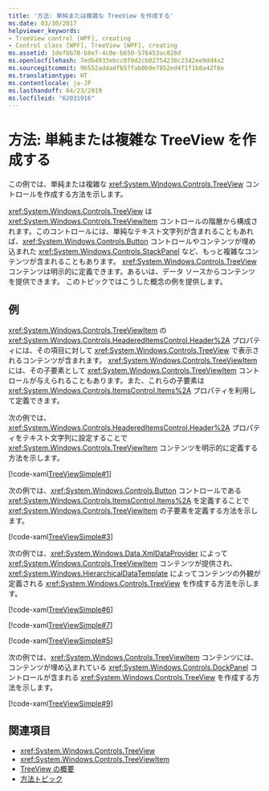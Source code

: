 ```yaml
---
title: '方法: 単純または複雑な TreeView を作成する'
ms.date: 03/30/2017
helpviewer_keywords:
- TreeView control [WPF], creating
- Control class [WPF], TreeView [WPF], creating
ms.assetid: 1defbb78-b8e7-4c0e-b650-576453ac828d
ms.openlocfilehash: 7edb4933ebcc0f0d2cb02754238c2342ee9dd4a2
ms.sourcegitcommit: 9b552addadfb57fab0b9e7852ed4f1f1b8a42f8e
ms.translationtype: HT
ms.contentlocale: ja-JP
ms.lasthandoff: 04/23/2019
ms.locfileid: "62031916"
---
```

# <a name="how-to-create-simple-or-complex-treeviews"></a>方法: 単純または複雑な TreeView を作成する
この例では、単純または複雑な <xref:System.Windows.Controls.TreeView> コントロールを作成する方法を示します。  
  
 <xref:System.Windows.Controls.TreeView> は <xref:System.Windows.Controls.TreeViewItem> コントロールの階層から構成されます。このコントロールには、単純なテキスト文字列が含まれることもあれば、<xref:System.Windows.Controls.Button> コントロールやコンテンツが埋め込まれた <xref:System.Windows.Controls.StackPanel> など、もっと複雑なコンテンツが含まれることもあります。 <xref:System.Windows.Controls.TreeView> コンテンツは明示的に定義できます。あるいは、データ ソースからコンテンツを提供できます。 このトピックではこうした概念の例を提供します。  
  
## <a name="example"></a>例  
 <xref:System.Windows.Controls.TreeViewItem> の <xref:System.Windows.Controls.HeaderedItemsControl.Header%2A> プロパティには、その項目に対して <xref:System.Windows.Controls.TreeView> で表示されるコンテンツが含まれます。 <xref:System.Windows.Controls.TreeViewItem> には、その子要素として <xref:System.Windows.Controls.TreeViewItem> コントロールが与えられることもあります。また、これらの子要素は <xref:System.Windows.Controls.ItemsControl.Items%2A> プロパティを利用して定義できます。  
  
 次の例では、<xref:System.Windows.Controls.HeaderedItemsControl.Header%2A> プロパティをテキスト文字列に設定することで <xref:System.Windows.Controls.TreeViewItem> コンテンツを明示的に定義する方法を示します。  
  
 [!code-xaml[TreeViewSimple#1](~/samples/snippets/csharp/VS_Snippets_Wpf/TreeViewSimple/CS/Window1.xaml#1)]  
  
 次の例では、<xref:System.Windows.Controls.Button> コントロールである <xref:System.Windows.Controls.ItemsControl.Items%2A> を定義することで <xref:System.Windows.Controls.TreeViewItem> の子要素を定義する方法を示します。  
  
 [!code-xaml[TreeViewSimple#3](~/samples/snippets/csharp/VS_Snippets_Wpf/TreeViewSimple/CS/Window1.xaml#3)]  
  
 次の例では、<xref:System.Windows.Data.XmlDataProvider> によって <xref:System.Windows.Controls.TreeViewItem> コンテンツが提供され、<xref:System.Windows.HierarchicalDataTemplate> によってコンテンツの外観が定義される <xref:System.Windows.Controls.TreeView> を作成する方法を示します。  
  
 [!code-xaml[TreeViewSimple#6](~/samples/snippets/csharp/VS_Snippets_Wpf/TreeViewSimple/CS/Window1.xaml#6)]  
  
 [!code-xaml[TreeViewSimple#7](~/samples/snippets/csharp/VS_Snippets_Wpf/TreeViewSimple/CS/Window1.xaml#7)]  
  
 [!code-xaml[TreeViewSimple#5](~/samples/snippets/csharp/VS_Snippets_Wpf/TreeViewSimple/CS/Window1.xaml#5)]  
  
 次の例では、<xref:System.Windows.Controls.TreeViewItem> コンテンツには、コンテンツが埋め込まれている <xref:System.Windows.Controls.DockPanel> コントロールが含まれる <xref:System.Windows.Controls.TreeView> を作成する方法を示します。  
  
 [!code-xaml[TreeViewSimple#9](~/samples/snippets/csharp/VS_Snippets_Wpf/TreeViewSimple/CS/Window1.xaml#9)]  
  
## <a name="see-also"></a>関連項目

- <xref:System.Windows.Controls.TreeView>
- <xref:System.Windows.Controls.TreeViewItem>
- [TreeView の概要](treeview-overview.md)
- [方法トピック](treeview-how-to-topics.md)
